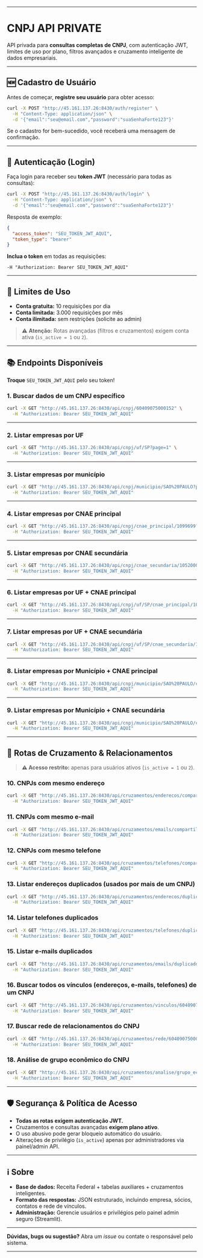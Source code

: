 
---

# CNPJ API PRIVATE

API privada para **consultas completas de CNPJ**, com autenticação JWT, limites de uso por plano, filtros avançados e cruzamento inteligente de dados empresariais.

---

## 🆕 Cadastro de Usuário

Antes de começar, **registre seu usuário** para obter acesso:

```bash
curl -X POST "http://45.161.137.26:8430/auth/register" \
  -H "Content-Type: application/json" \
  -d '{"email":"seu@email.com","password":"suaSenhaForte123"}'
```

Se o cadastro for bem-sucedido, você receberá uma mensagem de confirmação.

---

## 🔐 Autenticação (Login)

Faça login para receber seu **token JWT** (necessário para todas as consultas):

```bash
curl -X POST "http://45.161.137.26:8430/auth/login" \
  -H "Content-Type: application/json" \
  -d '{"email":"seu@email.com","password":"suaSenhaForte123"}'
```

Resposta de exemplo:

```json
{
  "access_token": "SEU_TOKEN_JWT_AQUI",
  "token_type": "bearer"
}
```

**Inclua o token** em todas as requisições:

```
-H "Authorization: Bearer SEU_TOKEN_JWT_AQUI"
```

---

## 🚦 Limites de Uso

* **Conta gratuita:** 10 requisições por dia
* **Conta limitada:** 3.000 requisições por mês
* **Conta ilimitada:** sem restrições (solicite ao admin)

> ⚠️ **Atenção:** Rotas avançadas (filtros e cruzamentos) exigem conta ativa (`is_active = 1` ou `2`).

---

## 📚 Endpoints Disponíveis

**Troque** `SEU_TOKEN_JWT_AQUI` pelo seu token!

### 1. Buscar dados de um CNPJ específico

```bash
curl -X GET "http://45.161.137.26:8430/api/cnpj/60409075000152" \
  -H "Authorization: Bearer SEU_TOKEN_JWT_AQUI"
```

---

### 2. Listar empresas por UF

```bash
curl -X GET "http://45.161.137.26:8430/api/cnpj/uf/SP?page=1" \
  -H "Authorization: Bearer SEU_TOKEN_JWT_AQUI"
```

---

### 3. Listar empresas por município

```bash
curl -X GET "http://45.161.137.26:8430/api/cnpj/municipio/SAO%20PAULO?page=1" \
  -H "Authorization: Bearer SEU_TOKEN_JWT_AQUI"
```

---

### 4. Listar empresas por CNAE principal

```bash
curl -X GET "http://45.161.137.26:8430/api/cnpj/cnae_principal/1099699?page=1" \
  -H "Authorization: Bearer SEU_TOKEN_JWT_AQUI"
```

---

### 5. Listar empresas por CNAE secundária

```bash
curl -X GET "http://45.161.137.26:8430/api/cnpj/cnae_secundaria/1052000?page=1" \
  -H "Authorization: Bearer SEU_TOKEN_JWT_AQUI"
```

---

### 6. Listar empresas por UF + CNAE principal

```bash
curl -X GET "http://45.161.137.26:8430/api/cnpj/uf/SP/cnae_principal/1099699?page=1" \
  -H "Authorization: Bearer SEU_TOKEN_JWT_AQUI"
```

---

### 7. Listar empresas por UF + CNAE secundária

```bash
curl -X GET "http://45.161.137.26:8430/api/cnpj/uf/SP/cnae_secundaria/1052000?page=1" \
  -H "Authorization: Bearer SEU_TOKEN_JWT_AQUI"
```

---

### 8. Listar empresas por Município + CNAE principal

```bash
curl -X GET "http://45.161.137.26:8430/api/cnpj/municipio/SAO%20PAULO/cnae_principal/1099699?page=1" \
  -H "Authorization: Bearer SEU_TOKEN_JWT_AQUI"
```

---

### 9. Listar empresas por Município + CNAE secundária

```bash
curl -X GET "http://45.161.137.26:8430/api/cnpj/municipio/SAO%20PAULO/cnae_secundaria/1052000?page=1" \
  -H "Authorization: Bearer SEU_TOKEN_JWT_AQUI"
```

---

## 🔗 Rotas de Cruzamento & Relacionamentos

> **⚠️ Acesso restrito:** apenas para usuários ativos (`is_active = 1` ou `2`).

### 10. CNPJs com **mesmo endereço**

```bash
curl -X GET "http://45.161.137.26:8430/api/cruzamentos/enderecos/compartilhados?endereco=RUA%20X" \
  -H "Authorization: Bearer SEU_TOKEN_JWT_AQUI"
```

### 11. CNPJs com **mesmo e-mail**

```bash
curl -X GET "http://45.161.137.26:8430/api/cruzamentos/emails/compartilhados?email=EXEMPLO@MAIL.COM" \
  -H "Authorization: Bearer SEU_TOKEN_JWT_AQUI"
```

### 12. CNPJs com **mesmo telefone**

```bash
curl -X GET "http://45.161.137.26:8430/api/cruzamentos/telefones/compartilhados?ddd=11&telefone=12345678" \
  -H "Authorization: Bearer SEU_TOKEN_JWT_AQUI"
```

### 13. Listar **endereços** duplicados (usados por mais de um CNPJ)

```bash
curl -X GET "http://45.161.137.26:8430/api/cruzamentos/enderecos/duplicados?minimo=2" \
  -H "Authorization: Bearer SEU_TOKEN_JWT_AQUI"
```

### 14. Listar **telefones** duplicados

```bash
curl -X GET "http://45.161.137.26:8430/api/cruzamentos/telefones/duplicados?minimo=2" \
  -H "Authorization: Bearer SEU_TOKEN_JWT_AQUI"
```

### 15. Listar **e-mails** duplicados

```bash
curl -X GET "http://45.161.137.26:8430/api/cruzamentos/emails/duplicados?minimo=2" \
  -H "Authorization: Bearer SEU_TOKEN_JWT_AQUI"
```

### 16. Buscar **todos os vínculos** (endereços, e-mails, telefones) de um CNPJ

```bash
curl -X GET "http://45.161.137.26:8430/api/cruzamentos/vinculos/60409075000152" \
  -H "Authorization: Bearer SEU_TOKEN_JWT_AQUI"
```

### 17. Buscar **rede de relacionamentos** do CNPJ

```bash
curl -X GET "http://45.161.137.26:8430/api/cruzamentos/rede/60409075000152" \
  -H "Authorization: Bearer SEU_TOKEN_JWT_AQUI"
```

### 18. Análise de **grupo econômico** do CNPJ

```bash
curl -X GET "http://45.161.137.26:8430/api/cruzamentos/analise/grupo_economico/60409075000152" \
  -H "Authorization: Bearer SEU_TOKEN_JWT_AQUI"
```

---

## 🛡️ Segurança & Política de Acesso

* **Todas as rotas exigem autenticação JWT.**
* Cruzamentos e consultas avançadas **exigem plano ativo**.
* O uso abusivo pode gerar bloqueio automático do usuário.
* Alterações de privilégio (`is_active`) apenas por administradores via painel/admin API.

---

## ℹ️ Sobre

* **Base de dados:** Receita Federal + tabelas auxiliares + cruzamentos inteligentes.
* **Formato das respostas:** JSON estruturado, incluindo empresa, sócios, contatos e rede de vínculos.
* **Administração:** Gerencie usuários e privilégios pelo painel admin seguro (Streamlit).

---

**Dúvidas, bugs ou sugestão?**
Abra um *issue* ou contate o responsável pelo sistema.

---
